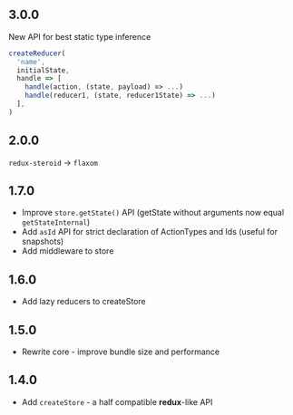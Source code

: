 ## 3.0.0

New API for best static type inference

```js
createReducer(
  'name',
  initialState,
  handle => [
    handle(action, (state, payload) => ...)
    handle(reducer1, (state, reducer1State) => ...)
  ],
)
```

## 2.0.0

`redux-steroid` -> `flaxom`

## 1.7.0

- Improve `store.getState()` API (getState without arguments now equal `getStateInternal`)
- Add `asId` API for strict declaration of ActionTypes and Ids (useful for snapshots)
- Add middleware to store

## 1.6.0

- Add lazy reducers to createStore

## 1.5.0

- Rewrite core - improve bundle size and performance

## 1.4.0

- Add `createStore` - a half compatible **redux**-like API
